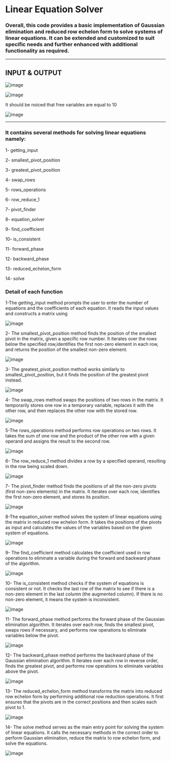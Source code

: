 # Linear Equation Solver

### Overall, this code provides a basic implementation of Gaussian elimination and reduced row echelon form to solve systems of linear equations. It can be extended and customized to suit specific needs and further enhanced with additional functionality as required.

----------------------------------------------------------------------------------------------------------------------------------------------------------------------------------------------------------------------
## INPUT & OUTPUT 

![image](https://github.com/PouriaAzadehR/LA-Linear-Equation-Solver/assets/93463377/5c7d6f28-acda-461d-bd09-b0c2971d9e8d)


![image](https://github.com/PouriaAzadehR/LA-Linear-Equation-Solver/assets/93463377/75141c2e-9dbf-4b68-86d7-1996b123ea82)


It should be noiced that free variables are equal to 10

![image](https://github.com/PouriaAzadehR/LA-Linear-Equation-Solver/assets/93463377/3ed46df0-7f26-4c2b-a26c-e7db2f88dbd0)














----------------------------------------------------------------------------------------------------------------------------------------------------------------------------------------------------------------------
### It contains several methods  for solving linear equations namely:
1- getting_input

2- smallest_pivot_position

3- greatest_pivot_position

4- swap_rows

5- rows_operations

6- row_reduce_1

7- pivot_finder

8- equation_solver

9- find_coefficient

10- is_consistent

11- forward_phase

12- backward_phase

13- reduced_echelon_form

14- solve

### Detail of each function
1-The getting_input method prompts the user to enter the number of equations and the coefficients of each equation. It reads the input values and constructs a matrix using 

![image](https://github.com/PouriaAzadehR/LA-Linear-Equation-Solver/assets/93463377/36156b9c-cf3a-4693-a000-ed65817894b2)




2- The smallest_pivot_position method finds the position of the smallest pivot in the matrix, given a specific row number. It iterates over the rows below the specified row,identifies the first non-zero element in each row, and returns the position of the smallest non-zero element.

![image](https://github.com/PouriaAzadehR/LA-Linear-Equation-Solver/assets/93463377/6fdc243f-028a-4abf-9495-accaadc5df6e)



3- The greatest_pivot_position method works similarly to smallest_pivot_position, but it finds the position of the greatest pivot instead.

![image](https://github.com/PouriaAzadehR/LA-Linear-Equation-Solver/assets/93463377/80fc3648-bc95-48a4-af2c-95a69a74e2eb)



4- The swap_rows method swaps the positions of two rows in the matrix. It temporarily stores one row in a temporary variable, replaces it with the other row, and then replaces the other row with the stored row.

![image](https://github.com/PouriaAzadehR/LA-Linear-Equation-Solver/assets/93463377/4a3a470f-e160-4b60-841d-716c8c2aa222)



5-The rows_operations method performs row operations on two rows. It takes the sum of one row and the product of the other row with a given operand and assigns the result to the second row.

![image](https://github.com/PouriaAzadehR/LA-Linear-Equation-Solver/assets/93463377/d4ba272b-d865-43f2-a977-0da4ce4ca315)


6- The row_reduce_1 method divides a row by a specified operand, resulting in the row being scaled down.

![image](https://github.com/PouriaAzadehR/LA-Linear-Equation-Solver/assets/93463377/a4c15de7-5523-4ee3-9bc0-833b1a99ce30)



7- The pivot_finder method finds the positions of all the non-zero pivots (first non-zero elements) in the matrix. It iterates over each row, identifies the first non-zero element, and stores its position.

![image](https://github.com/PouriaAzadehR/LA-Linear-Equation-Solver/assets/93463377/e487cd4e-b955-4c2e-9919-63d6922dfc35)


8-The equation_solver method solves the system of linear equations using the matrix in reduced row echelon form. It takes the positions of the pivots as input and calculates the values of the variables based on the given system of equations.

![image](https://github.com/PouriaAzadehR/LA-Linear-Equation-Solver/assets/93463377/c78ad840-1312-4885-bd70-99062a31561e)



9- The find_coefficient method calculates the coefficient used in row operations to eliminate a variable during the forward and backward phase of the algorithm.

![image](https://github.com/PouriaAzadehR/LA-Linear-Equation-Solver/assets/93463377/09509830-532a-4aa7-857f-f363f49f4e03)



10- The is_consistent method checks if the system of equations is consistent or not. It checks the last row of the matrix to see if there is a non-zero element in the last column (the augmented column). If there is no non-zero element, it means the system is inconsistent.

![image](https://github.com/PouriaAzadehR/LA-Linear-Equation-Solver/assets/93463377/98d01ff0-4558-4486-a34b-bc1402d0ee31)



11- The forward_phase method performs the forward phase of the Gaussian elimination algorithm. It iterates over each row, finds the smallest pivot, swaps rows if necessary, and performs row operations to eliminate variables below the pivot.

![image](https://github.com/PouriaAzadehR/LA-Linear-Equation-Solver/assets/93463377/f966c240-e167-4e99-b75c-6304ce58f2ed)



12- The backward_phase method performs the backward phase of the Gaussian elimination algorithm. It iterates over each row in reverse order, finds the greatest pivot, and performs row operations to eliminate variables above the pivot.

![image](https://github.com/PouriaAzadehR/LA-Linear-Equation-Solver/assets/93463377/dddf8791-73da-44b3-8e84-814a41ce13f0)



13- The reduced_echelon_form method transforms the matrix into reduced row echelon form by performing additional row reduction operations. It first ensures that the pivots are in the correct positions and then scales each pivot to 1.

![image](https://github.com/PouriaAzadehR/LA-Linear-Equation-Solver/assets/93463377/1159fd94-dd93-4333-8909-ee9aac4dd3a7)




14- The solve method serves as the main entry point for solving the system of linear equations. It calls the necessary methods in the correct order to perform Gaussian elimination, reduce the matrix to row echelon form, and solve the equations.

![image](https://github.com/PouriaAzadehR/LA-Linear-Equation-Solver/assets/93463377/a0f953bb-16b3-4e39-b6e8-770d20c8b929)
